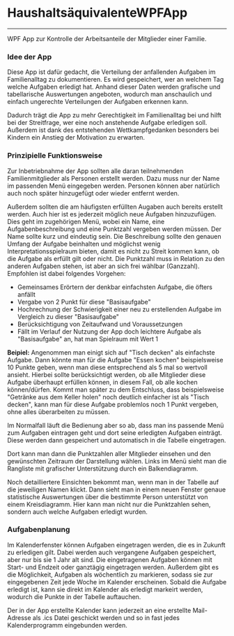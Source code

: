 # HaushaltsäquivalenteWPFApp

---

WPF App zur Kontrolle der Arbeitsanteile der Mitglieder einer Familie.

### Idee der App

Diese App ist dafür gedacht, die Verteilung der anfallenden Aufgaben im Familienalltag zu dokumentieren. Es wird gespeichert, wer an welchem Tag welche Aufgaben erledigt hat. Anhand dieser Daten werden grafische und tabellarische Auswertungen angeboten, wodurch man anschaulich und einfach ungerechte Verteilungen der Aufgaben erkennen kann. 

Dadurch trägt die App zu mehr Gerechtigkeit im Familienalltag bei und hilft bei der Streitfrage, wer eine noch anstehende Aufgabe erledigen soll. Außerdem ist dank des entstehenden Wettkampfgedanken besonders bei Kindern ein Anstieg der Motivation zu erwarten.

### Prinzipielle Funktionsweise

Zur Inbetriebnahme der App sollten alle daran teilnehmenden Familienmitglieder als Personen erstellt werden. Dazu muss nur der Name im passenden Menü eingegeben werden. Personen können aber natürlich auch noch später hinzugefügt oder wieder entfernt werden.

Außerdem sollten die am häufigsten erfüllten Augaben auch bereits erstellt werden. Auch hier ist es jederzeit möglich neue Aufgaben hinzuzufügen. Dies geht im zugehörigen Menü, wobei ein Name, eine Aufgabenbeschreibung und eine Punktzahl vergeben werden müssen. Der Name sollte kurz und eindeutig sein. Die Beschreibung sollte den genauen Umfang der Aufgabe beinhalten und möglichst wenig Interpretationsspielraum bieten, damit es nicht zu Streit kommen kann, ob die Aufgabe als erfüllt gilt oder nicht. Die Punktzahl muss in Relation zu den anderen Aufgaben stehen, ist aber an sich frei wählbar (Ganzzahl). Empfohlen ist dabei folgendes Vorgehen:

- Gemeinsames Erörtern der denkbar einfachsten Aufgabe, die öfters anfällt
- Vergabe von 2 Punkt für diese "Basisaufgabe"
- Hochrechnung der Schwierigkeit einer neu zu erstellenden Aufgabe im Vergleich zu dieser "Basisaufgabe"
- Berücksichtigung von Zeitaufwand und Voraussetzungen
- Fällt im Verlauf der Nutzung der App doch leichtere Aufgabe als "Basisaufgabe" an, hat man Spielraum mit Wert 1

**Beipiel:** Angenommen man einigt sich auf "Tisch decken" als einfachste Aufgabe. Dann könnte man für die Aufgabe "Essen kochen" beispielsweise 10 Punkte geben, wenn man diese entsprechend als 5 mal so wertvoll ansieht. Hierbei sollte berücksichtigt werden, ob alle Mitglieder diese Aufgabe überhaupt erfüllen können, in diesem Fall, ob alle kochen können/dürfen. Kommt man später zu dem Entschluss, dass beispielsweise "Getränke aus dem Keller holen" noch deutlich einfacher ist als "Tisch decken", kann man für diese Aufgabe problemlos noch 1 Punkt vergeben, ohne alles überarbeiten zu müssen.

Im Normalfall läuft die Bedienung aber so ab, dass man ins passende Menü zum Aufgaben eintragen geht und dort seine erledigten Aufgaben einträgt. Diese werden dann gespeichert und automatisch in die Tabelle eingetragen.

Dort kann man dann die Punktzahlen aller Mitglieder einsehen und den gewünschten Zeitraum der Darstellung wählen. Links im Menü sieht man die Rangliste mit grafischer Unterstützung durch ein Balkendiagramm.

Noch detailliertere Einsichten bekommt man, wenn man in der Tabelle auf die jeweiligen Namen klickt. Dann sieht man in einem neuen Fenster genaue statistische Auswertungen über die bestimmte Person unterstützt von einem Kreisdiagramm. Hier kann man nicht nur die Punktzahlen sehen, sondern auch welche Aufgaben erledigt wurden.

### Aufgabenplanung

Im Kalenderfenster können Aufgaben eingetragen werden, die es in Zukunft zu erledigen gilt. Dabei werden auch vergangene Aufgaben gespeichert, aber nur bis sie 1 Jahr alt sind. Die eingetragenen Aufgaben können mit Start- und Endzeit oder ganztägig eingetragen werden. Außerdem gibt es die Möglichkeit, Aufgaben als wöchentlich zu markieren, sodass sie zur eingegebenen Zeit jede Woche im Kalender erscheinen. Sobald die Aufgabe erledigt ist, kann sie direkt im Kalender als erledigt markeirt werden, wodurch die Punkte in der Tabelle auftauchen.

Der in der App erstellte Kalender kann jederzeit an eine erstellte Mail-Adresse als .ics Datei geschickt werden und so in fast jedes Kalenderprogramm eingebunden werden.